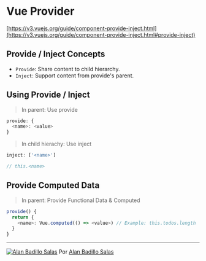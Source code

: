 # Vue Provider

[https://v3.vuejs.org/guide/component-provide-inject.html](https://v3.vuejs.org/guide/component-provide-inject.html#provide-inject)

## Provide / Inject Concepts

* `Provide`: Share content to child hierarchy.
* `Inject`: Support content from provide's parent.

## Using Provide / Inject

> In parent: Use provide

```js
provide: {
  <name>: <value>
}
```

> In child hierachy: Use inject

```js
inject: ['<name>']

// this.<name>
```

## Provide Computed Data

> In parent: Provide Functional Data & Computed

```js
provide() {
  return {
    <name>: Vue.computed(() => <value>) // Example: this.todos.length
  }
}
```

---

[![Alan Badillo Salas](https://avatars.githubusercontent.com/u/79223578?s=40&v=4 "Alan Badillo Salas")](https://github.com/dragonnomada) Por [Alan Badillo Salas](https://github.com/dragonnomada)
